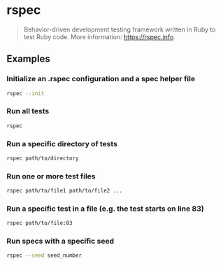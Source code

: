 # rspec

> Behavior-driven development testing framework written in Ruby to test Ruby code. More information: <https://rspec.info>.

## Examples

### Initialize an .rspec configuration and a spec helper file

```bash
rspec --init
```

### Run all tests

```bash
rspec
```

### Run a specific directory of tests

```bash
rspec path/to/directory
```

### Run one or more test files

```bash
rspec path/to/file1 path/to/file2 ...
```

### Run a specific test in a file (e.g. the test starts on line 83)

```bash
rspec path/to/file:83
```

### Run specs with a specific seed

```bash
rspec --seed seed_number
```
